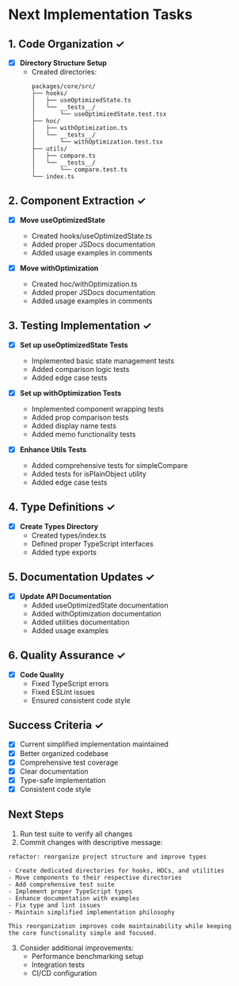 # Next Implementation Tasks

## 1. Code Organization ✓

- [x] **Directory Structure Setup**
  - Created directories:
    ```
    packages/core/src/
    ├── hooks/
    │   ├── useOptimizedState.ts
    │   └── __tests__/
    │       └── useOptimizedState.test.tsx
    ├── hoc/
    │   ├── withOptimization.ts
    │   └── __tests__/
    │       └── withOptimization.test.tsx
    ├── utils/
    │   ├── compare.ts
    │   └── __tests__/
    │       └── compare.test.ts
    └── index.ts
    ```

## 2. Component Extraction ✓

- [x] **Move useOptimizedState**

  - Created hooks/useOptimizedState.ts
  - Added proper JSDocs documentation
  - Added usage examples in comments

- [x] **Move withOptimization**
  - Created hoc/withOptimization.ts
  - Added proper JSDocs documentation
  - Added usage examples in comments

## 3. Testing Implementation ✓

- [x] **Set up useOptimizedState Tests**

  - Implemented basic state management tests
  - Added comparison logic tests
  - Added edge case tests

- [x] **Set up withOptimization Tests**

  - Implemented component wrapping tests
  - Added prop comparison tests
  - Added display name tests
  - Added memo functionality tests

- [x] **Enhance Utils Tests**
  - Added comprehensive tests for simpleCompare
  - Added tests for isPlainObject utility
  - Added edge case tests

## 4. Type Definitions ✓

- [x] **Create Types Directory**
  - Created types/index.ts
  - Defined proper TypeScript interfaces
  - Added type exports

## 5. Documentation Updates ✓

- [x] **Update API Documentation**
  - Added useOptimizedState documentation
  - Added withOptimization documentation
  - Added utilities documentation
  - Added usage examples

## 6. Quality Assurance ✓

- [x] **Code Quality**
  - Fixed TypeScript errors
  - Fixed ESLint issues
  - Ensured consistent code style

## Success Criteria ✓

- [x] Current simplified implementation maintained
- [x] Better organized codebase
- [x] Comprehensive test coverage
- [x] Clear documentation
- [x] Type-safe implementation
- [x] Consistent code style

## Next Steps

1. Run test suite to verify all changes
2. Commit changes with descriptive message:

```
refactor: reorganize project structure and improve types

- Create dedicated directories for hooks, HOCs, and utilities
- Move components to their respective directories
- Add comprehensive test suite
- Implement proper TypeScript types
- Enhance documentation with examples
- Fix type and lint issues
- Maintain simplified implementation philosophy

This reorganization improves code maintainability while keeping
the core functionality simple and focused.
```

3. Consider additional improvements:
   - Performance benchmarking setup
   - Integration tests
   - CI/CD configuration
